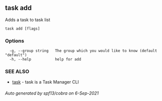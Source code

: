 ## task add

Adds a task to task list

```
task add [flags]
```

### Options

```
  -g, --group string   The group which you would like to know (default "default")
  -h, --help           help for add
```

### SEE ALSO

* [task](task.md)	 - task is a Task Manager CLI

###### Auto generated by spf13/cobra on 6-Sep-2021
